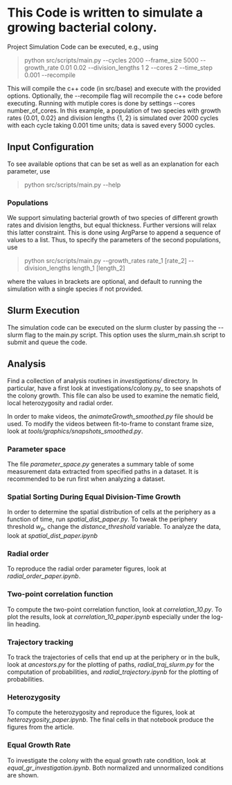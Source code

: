 # This Code is written to simulate a growing bacterial colony.

Project Simulation Code can be executed, e.g., using 

> python src/scripts/main.py --cycles 2000 --frame_size 5000 --growth_rate 0.01 0.02 --division_lengths 1 2 --cores 2 --time_step 0.001 --recompile

This will compile the c++ code (in src/base) and execute with the provided options. Optionally, the --recompile flag will recompile the c++ code before executing. Running with mutiple cores is done by settings --cores number_of_cores. In this example, a population of two species with growth rates {0.01, 0.02} and division lengths {1, 2} is simulated over 2000 cycles with each cycle taking 0.001 time units; data is saved every 5000 cycles.

## Input Configuration

To see available options that can be set as well as an explanation for each parameter, use 

> python src/scripts/main.py --help

### Populations

We support simulating bacterial growth of two species of different growth rates and division lengths, but equal thickness. Further versions will relax this latter constraint. This is done using ArgParse to append a sequence of values to a list. Thus, to specify the parameters of the second populations, use 

> python src/scripts/main.py --growth_rates rate_1 [rate_2] --division_lengths length_1 [length_2]

where the values in brackets are optional, and default to running the simulation with a single species if not provided.

## Slurm Execution

The simulation code can be executed on the slurm cluster by passing the --slurm flag to the main.py script. This option uses the slurm_main.sh script to submit and queue the code.

## Analysis

Find a collection of analysis routines in _investigations/_ directory. In particular,
have a first look at investigations/colony.py_ to see snapshots of the colony growth. This file can also be used to examine the nematic field, local heterozygosity and radial order. 

In order to make videos, the *animateGrowth_smoothed.py* file should be used. To modify the videos between fit-to-frame to constant frame size, look at *tools/graphics/snapshots_smoothed.py*. 

### Parameter space

The file *parameter_space.py*  generates a summary table of some measurement data extracted from specified paths in a dataset. It is recommended to be run first when analyzing a dataset. 

### Spatial Sorting During Equal Division-Time Growth

In order to determine the spatial distribution of cells at the periphery as a function of time, run *spatial_dist_paper.py*. To tweak the periphery threshold $w_p$, change the *distance_threshold* variable. 
To analyze the data, look at *spatial_dist_paper.ipynb*

### Radial order

To reproduce the radial order parameter figures, look at *radial_order_paper.ipynb*. 

### Two-point correlation function

To compute the two-point correlation function, look at *correlation_10.py*. To plot the results, look at *correlation_10_paper.ipynb* especially under the log-lin heading. 

### Trajectory tracking

To track the trajectories of cells that end up at the periphery or in the bulk, look at *ancestors.py* for the plotting of paths, *radial_traj_slurm.py* for the computation of probabilities, and *radial_trajectory.ipynb* for the plotting of probabilities. 

### Heterozygosity

To compute the heterozygosity and reproduce the figures, look at *heterozygosity_paper.ipynb*. The final cells in that notebook produce the figures from the article. 

### Equal Growth Rate

To investigate the colony with the equal growth rate condition, look at *equal_gr_investigation.ipynb*. Both normalized and unnormalized conditions are shown. 




